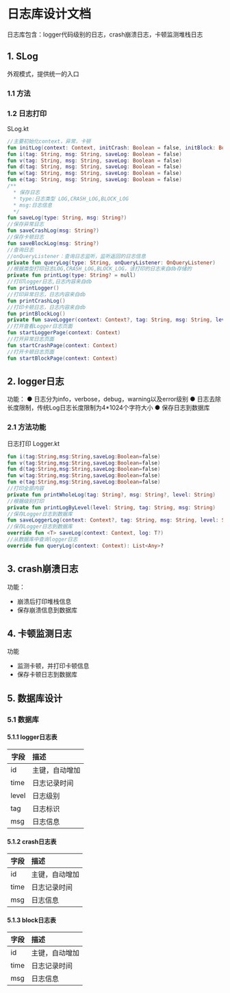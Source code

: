 # 日志库设计文档
日志库包含：logger代码级别的日志，crash崩溃日志，卡顿监测堆栈日志

## 1. SLog
外观模式，提供统一的入口
### 1.1 方法
### 1.2 日志打印
SLog.kt
```kotlin
//主要初始化context，异常，卡顿
fun initLog(context: Context, initCrash: Boolean = false, initBlock: Boolean = false)
fun i(tag: String, msg: String, saveLog: Boolean = false)
fun v(tag: String, msg: String, saveLog: Boolean = false)
fun d(tag: String, msg: String, saveLog: Boolean = false)
fun w(tag: String, msg: String, saveLog: Boolean = false)
fun e(tag: String, msg: String, saveLog: Boolean = false)
/**
  * 保存日志
  * type:日志类型 LOG,CRASH_LOG,BLOCK_LOG
  * msg:日志信息
  */
fun saveLog(type: String, msg: String?)
//保存异常日志
fun saveCrashLog(msg: String?)
//保存卡顿日志
fun saveBlockLog(msg: String?)
//查询日志
//onQueryListener：查询日志监听，监听返回的日志信息
private fun queryLog(type: String, onQueryListener: OnQueryListener)
//根据类型打印日志LOG,CRASH_LOG,BLOCK_LOG，该打印的日志来自db存储的
private fun printLog(type: String? = null)
//打印logger日志,日志内容来自db
fun printLogger()
//打印异常日志，日志内容来自db
fun printCrashLog()
//打印卡顿日志，日志内容来自db
fun printBlockLog()
private fun saveLogger(context: Context?, tag: String, msg: String, level: String)
//打开查看Logger日志页面
fun startLoggerPage(context: Context)
//打开异常日志页面
fun startCrashPage(context: Context)
//打开卡顿日志页面
fun startBlockPage(context: Context)
```

## 2. logger日志
功能：
● 日志分为info，verbose，debug，warning以及error级别
● 日志去除长度限制，传统Log日志长度限制为4*1024个字符大小
● 保存日志到数据库
### 2.1 方法功能
日志打印
Logger.kt
```kotlin
fun i(tag:String,msg:String,saveLog:Boolean=false)
fun v(tag:String,msg:String,saveLog:Boolean=false)
fun d(tag:String,msg:String,saveLog:Boolean=false)
fun w(tag:String,msg:String,saveLog:Boolean=false)
fun e(tag:String,msg:String,saveLog:Boolean=false)
//打印全部内容
private fun printWholeLog(tag: String?, msg: String?, level: String)
//根据级别打印
private fun printLogByLevel(level: String, tag: String, msg: String)
//保存Logger日志到数据库
fun saveLoggerLog(context: Context?, tag: String, msg: String, level: String)
//保存Logger日志到数据库
override fun <T> saveLog(context: Context, log: T?)
//从数据库中查询logger日志
override fun queryLog(context: Context): List<Any>?
```

## 3. crash崩溃日志
功能：
- 崩溃后打印堆栈信息
- 保存崩溃信息到数据库
## 4. 卡顿监测日志
功能
- 监测卡顿，并打印卡顿信息
- 保存卡顿日志到数据库

## 5. 数据库设计
### 5.1 数据库
#### 5.1.1 logger日志表
|字段	|描述|
|----|:----|
|id	|主键，自动增加|
|time	|日志记录时间|
|level	|日志级别|
|tag	|日志标识|
|msg	|日志信息|
#### 5.1.2 crash日志表
|字段	|描述|
|----|:----|
|id	|主键，自动增加|
|time	|日志记录时间|
|msg	|日志信息|
#### 5.1.3 block日志表
|字段	|描述|
|----|:----|
|id	|主键，自动增加|
|time	|日志记录时间|
|msg	|日志信息|
